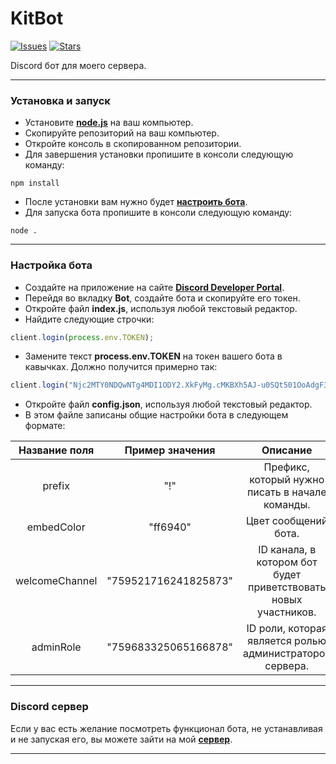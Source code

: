 # KitBot
[![Issues](https://img.shields.io/github/issues/Kitaminka/KitBot)](https://github.com/Kitaminka/KitBot/issues)
[![Stars](https://img.shields.io/github/stars/Kitaminka/KitBot)](https://github.com/Kitaminka/KitBot/stargazers)

Discord бот для моего сервера.
___
### Установка и запуск
- Установите **[node.js](https://nodejs.org/)** на ваш компьютер.
- Скопируйте репозиторий на ваш компьютер.
- Откройте консоль в скопированном репозитории.
- Для завершения установки пропишите в консоли следующую команду:
```console
npm install
```
- После установки вам нужно будет **[настроить бота](#настройка-бота)**. 
- Для запуска бота пропишите в консоли следующую команду:
```console
node .
```
___
### Настройка бота
- Создайте на приложение на сайте **[Discord Developer Portal](https://discord.com/developers/)**.
- Перейдя во вкладку **Bot**, создайте бота и скопируйте его токен.
- Откройте файл **index.js**, используя любой текстовый редактор.
- Найдите следующие строчки:
```js
client.login(process.env.TOKEN);
```
- Замените текст **process.env.TOKEN** на токен вашего бота в кавычках. Должно получится примерно так:
```js
client.login("Njc2MTY0NDQwNTg4MDI1ODY2.XkFyMg.cMKBXh5AJ-u0SQt501OoAdgF34f");
```
- Откройте файл **config.json**, используя любой текстовый редактор.
-  В этом файле записаны общие настройки бота в следующем формате:

|  Название поля |    Пример значения   |                             Описание                            |
|:--------------:|:--------------------:|:---------------------------------------------------------------:|
|     prefix     |          "!"         |         Префикс, который нужно писать в начале команды.         |
|   embedColor   |       "ff6940"       |                       Цвет сообщений бота.                      |
| welcomeChannel | "759521716241825873" | ID канала, в котором бот будет приветствовать новых участников. |
|    adminRole   | "759683325065166878" |     ID роли, которая является ролью администраторов сервера.    |
___
### Discord сервер
Если у вас есть желание посмотреть функционал бота, не устанавливая и не запуская его, вы можете зайти на мой **[сервер](https://discord.gg/G3Dudc3)**.
___
